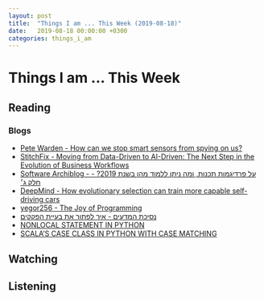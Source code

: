 ```yaml
---
layout: post
title:  "Things I am ... This Week (2019-08-18)"
date:   2019-08-18 00:00:00 +0300
categories: things_i_am
---
```


# Things I am ... This Week  

## Reading  

### Blogs

- [Pete Warden - How can we stop smart sensors from spying on us?][pw1]
- [StitchFix - Moving from Data-Driven to AI-Driven: The Next Step in the Evolution of Business Workflows][sf1]
- [Software Archiblog - על פרדיגמות תכנות, ומה ניתן ללמוד מהן בשנת 2019? - חלק ג׳][sa1]
- [DeepMind - How evolutionary selection can train more capable self-driving cars][deepmind1]
- [yegor256 - The Joy of Programming][yegor1]
- [נסיכת המדעים - איך לפתור את בעיית הפקקים][sp1]
- [NONLOCAL STATEMENT IN PYTHON][araj1]
- [SCALA’S CASE CLASS IN PYTHON WITH CASE MATCHING][breeko1]

## Watching  

## Listening  

[pw1]:https://petewarden.com/2019/07/26/how-can-we-stop-smart-sensors-from-spying-on-us/
[sf1]:https://multithreaded.stitchfix.com/blog/2019/07/26/workflow/
[sa1]:http://www.softwarearchiblog.com/2019/07/paradigms-3.html
[deepmind1]:https://deepmind.com/blog/article/how-evolutionary-selection-can-train-more-capable-self-driving-cars
[yegor1]:https://www.yegor256.com/2019/07/30/joy-of-programming.html
[sp1]:http://www.sci-princess.info/archives/3272
[araj1]:https://blog.araj.me/til-nonlocal-statement-in-python/
[breeko1]:https://breeko.github.io/post/2019-08-19-python-case-classes/